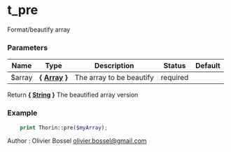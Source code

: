 # t_pre

Format/beautify array



### Parameters
Name  |  Type  |  Description  |  Status  |  Default
------------  |  ------------  |  ------------  |  ------------  |  ------------
$array  |  **{ [Array](http://php.net/manual/en/language.types.array.php) }**  |  The array to be beautify  |  required  |

Return **{ [String](http://php.net/manual/en/language.types.string.php) }** The beautified array version

### Example
```php
	print Thorin::pre($myArray);
```
Author : Olivier Bossel [olivier.bossel@gmail.com](mailto:olivier.bossel@gmail.com)